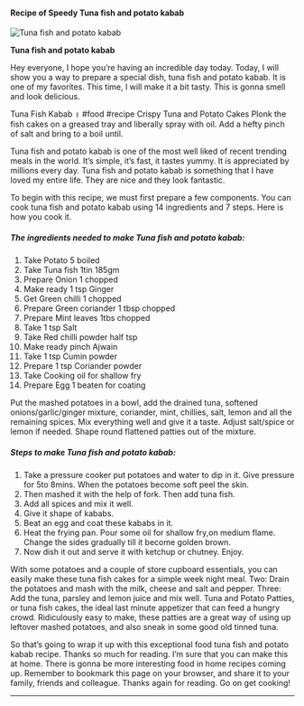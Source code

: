             

#### Recipe of Speedy Tuna fish and potato kabab

![Tuna fish and potato kabab](https://img-global.cpcdn.com/recipes/e7c69f55bfd1ff78/751x532cq70/tuna-fish-and-potato-kabab-recipe-main-photo.jpg)

**Tuna fish and potato kabab**

Hey everyone, I hope you’re having an incredible day today. Today, I will show you a way to prepare a special dish, tuna fish and potato kabab. It is one of my favorites. This time, I will make it a bit tasty. This is gonna smell and look delicious.

Tuna Fish Kabab ॥ #food #recipe Crispy Tuna and Potato Cakes Plonk the fish cakes on a greased tray and liberally spray with oil. Add a hefty pinch of salt and bring to a boil until.

Tuna fish and potato kabab is one of the most well liked of recent trending meals in the world. It’s simple, it’s fast, it tastes yummy. It is appreciated by millions every day. Tuna fish and potato kabab is something that I have loved my entire life. They are nice and they look fantastic.

To begin with this recipe, we must first prepare a few components. You can cook tuna fish and potato kabab using 14 ingredients and 7 steps. Here is how you cook it.

##### The ingredients needed to make Tuna fish and potato kabab:

1.  Take Potato 5 boiled
2.  Take Tuna fish 1tin 185gm
3.  Prepare Onion 1 chopped
4.  Make ready 1 tsp Ginger
5.  Get Green chilli 1 chopped
6.  Prepare Green coriander 1 tbsp chopped
7.  Prepare Mint leaves 1tbs chopped
8.  Take 1 tsp Salt
9.  Take Red chilli powder half tsp
10.  Make ready pinch Ajwain
11.  Take 1 tsp Cumin powder
12.  Prepare 1 tsp Coriander powder
13.  Take Cooking oil for shallow fry
14.  Prepare Egg 1 beaten for coating

Put the mashed potatoes in a bowl, add the drained tuna, softened onions/garlic/ginger mixture, coriander, mint, chillies, salt, lemon and all the remaining spices. Mix everything well and give it a taste. Adjust salt/spice or lemon if needed. Shape round flattened patties out of the mixture.

##### Steps to make Tuna fish and potato kabab:

1.  Take a pressure cooker put potatoes and water to dip in it. Give pressure for 5to 8mins. When the potatoes become soft peel the skin.
2.  Then mashed it with the help of fork. Then add tuna fish.
3.  Add all spices and mix it well.
4.  Give it shape of kababs.
5.  Beat an egg and coat these kababs in it.
6.  Heat the frying pan. Pour some oil for shallow fry,on medium flame. Change the sides gradually till it become golden brown.
7.  Now dish it out and serve it with ketchup or chutney. Enjoy.

With some potatoes and a couple of store cupboard essentials, you can easily make these tuna fish cakes for a simple week night meal. Two: Drain the potatoes and mash with the milk, cheese and salt and pepper. Three: Add the tuna, parsley and lemon juice and mix well. Tuna and Potato Patties, or tuna fish cakes, the ideal last minute appetizer that can feed a hungry crowd. Ridiculously easy to make, these patties are a great way of using up leftover mashed potatoes, and also sneak in some good old tinned tuna.

So that’s going to wrap it up with this exceptional food tuna fish and potato kabab recipe. Thanks so much for reading. I’m sure that you can make this at home. There is gonna be more interesting food in home recipes coming up. Remember to bookmark this page on your browser, and share it to your family, friends and colleague. Thanks again for reading. Go on get cooking!

* * *